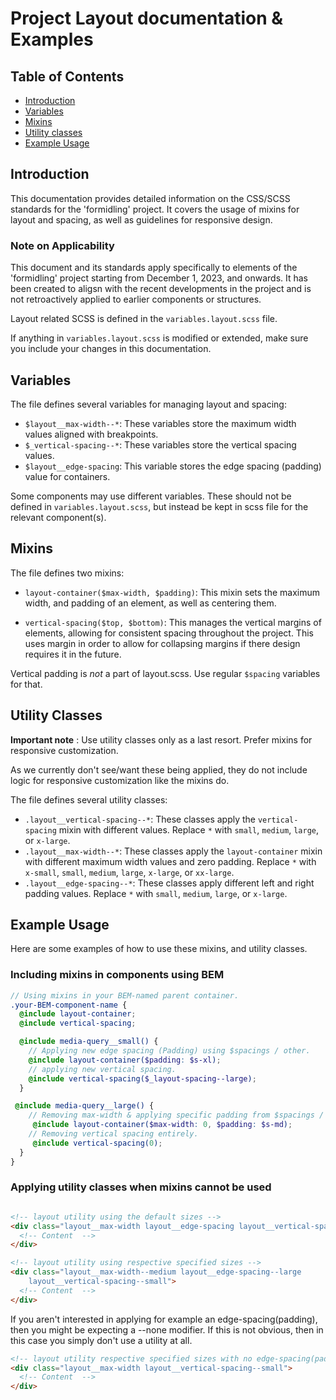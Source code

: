 # Project Layout documentation & Examples

## Table of Contents

- [Introduction](#introduction)
- [Variables](#variables)
- [Mixins](#mixins)
- [Utility classes](#utility-classes)
- [Example Usage](#example-usage)

## Introduction

This documentation provides detailed information on the CSS/SCSS standards for
the 'formidling' project. It covers the usage of mixins for layout and spacing,
as well as guidelines for responsive design.

### Note on Applicability

This document and its standards apply specifically to elements of the
'formidling' project starting from December 1, 2023, and onwards. It has been
created to aligsn with the recent developments in the project and is not
retroactively applied to earlier components or structures.

Layout related SCSS is defined in the `variables.layout.scss` file.

If anything in `variables.layout.scss` is modified or extended, make sure you
include your changes in this documentation.

## Variables

The file defines several variables for managing layout and spacing:

- `$layout__max-width--*`: These variables store the maximum width values
aligned with breakpoints.
- `$_vertical-spacing--*`: These variables store the vertical spacing values.
- `$layout__edge-spacing`: This variable stores the edge spacing (padding)
value for containers.

Some components may use different variables. These should not be defined in
`variables.layout.scss`, but instead be kept in scss file for the relevant
component(s).

## Mixins

The file defines two mixins:

- `layout-container($max-width, $padding)`: This mixin sets the maximum width,
 and padding of an element, as well as centering them.

- `vertical-spacing($top, $bottom)`: This manages the vertical margins of
elements, allowing for consistent spacing throughout the project. This uses
margin in order to allow for collapsing margins if there design requires it
in the future.

Vertical padding is _not_ a part of layout.scss. Use regular `$spacing`
variables for that.

## Utility Classes

**Important note** : Use utility classes only as a last resort. Prefer mixins
for responsive customization.

As we currently don't see/want these being applied, they do not include logic
for responsive customization like the mixins do.

The file defines several utility classes:

- `.layout__vertical-spacing--*`: These classes apply the `vertical-spacing`
mixin with different values. Replace `*` with `small`, `medium`, `large`, or
`x-large`.
- `.layout__max-width--*`: These classes apply the `layout-container` mixin
with different maximum width values and zero padding. Replace `*` with
`x-small`, `small`, `medium`, `large`, `x-large`, or `xx-large`.
- `.layout__edge-spacing--*`: These classes apply different left and right
padding values. Replace `*` with `small`, `medium`, `large`, or `x-large`.

## Example Usage

Here are some examples of how to use these mixins, and utility classes.

### Including mixins in components using BEM

```scss
// Using mixins in your BEM-named parent container.
.your-BEM-component-name {
  @include layout-container;
  @include vertical-spacing;

  @include media-query__small() {
    // Applying new edge spacing (Padding) using $spacings / other.
    @include layout-container($padding: $s-xl);
    // applying new vertical spacing.
    @include vertical-spacing($_layout-spacing--large);
  }

 @include media-query__large() {
    // Removing max-width & applying specific padding from $spacings / other
     @include layout-container($max-width: 0, $padding: $s-md);
    // Removing vertical spacing entirely.
     @include vertical-spacing(0);
  }
}
```

### Applying utility classes when mixins cannot be used

```html

<!-- layout utility using the default sizes -->
<div class="layout__max-width layout__edge-spacing layout__vertical-spacing">
  <!-- Content  -->
</div>

<!-- layout utility using respective specified sizes -->
<div class="layout__max-width--medium layout__edge-spacing--large
    layout__vertical-spacing--small">
  <!-- Content  -->
</div>

```

If you aren't interested in applying for example an edge-spacing(padding), then
you might be expecting a --none modifier. If this is not obvious, then in this
 case you simply don't use a utility at all.

```html
<!-- layout utility respective specified sizes with no edge-spacing(padding) -->
<div class="layout__max-width layout__vertical-spacing--small">
  <!-- Content  -->
</div>

``````
